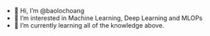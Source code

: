 - 👋 Hi, I’m @baolochoang
- 👀 I’m interested in Machine Learning, Deep Learning and MLOPs
- 🌱 I’m currently learning all of the knowledge above. 

<!---
baolochoang/baolochoang is a ✨ special ✨ repository because its `README.md` (this file) appears on your GitHub profile.
You can click the Preview link to take a look at your changes.
--->
